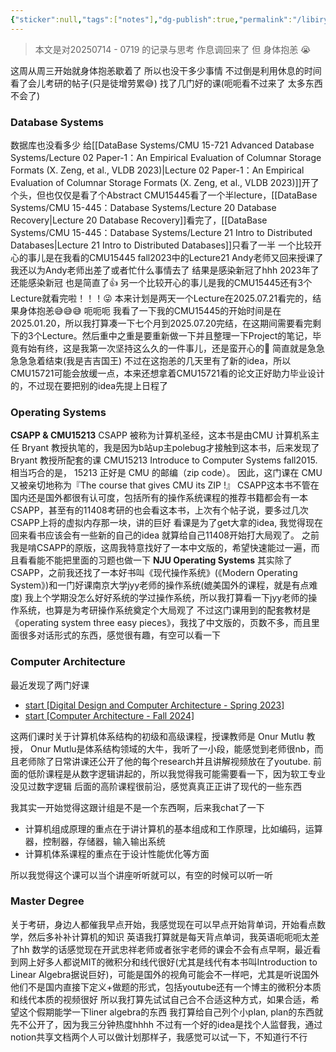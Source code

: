 ```yaml
---
{"sticker":null,"tags":["notes"],"dg-publish":true,"permalink":"/libiry/passages/周记02：暑假的第三周 调作息与抱恙的一周/","dgPassFrontmatter":true,"noteIcon":"","created":"2025-07-19T18:42:42.858+08:00","updated":"2025-07-19T19:37:19.157+08:00"}
---
```


> 本文是对20250714 - 0719 的记录与思考
> 作息调回来了 但 身体抱恙 😭

这周从周三开始就身体抱恙歇着了 所以也没干多少事情 不过倒是利用休息的时间看了会儿考研的帖子(只是徒增劳累😅) 找了几门好的课(呃呃看不过来了 太多东西不会了)

### Database Systems
数据库也没看多少
给[[DataBase Systems/CMU 15-721 Advanced Database Systems/Lecture 02 Paper-1：An Empirical Evaluation of Columnar Storage Formats (X. Zeng, et al., VLDB 2023)\|Lecture 02 Paper-1：An Empirical Evaluation of Columnar Storage Formats (X. Zeng, et al., VLDB 2023)]]开了个头，但也仅仅是看了个Abstract
CMU15445看了一个半lecture，[[DataBase Systems/CMU 15-445：Database Systems/Lecture 20 Database Recovery\|Lecture 20 Database Recovery]]看完了，[[DataBase Systems/CMU 15-445：Database Systems/Lecture 21 Intro to Distributed Databases\|Lecture 21 Intro to Distributed Databases]]只看了一半
一个比较开心的事儿是在我看的CMU15445 fall2023中的Lecture21 Andy老师又回来授课了 我还以为Andy老师出差了或者忙什么事情去了 结果是感染新冠了hhh 2023年了还能感染新冠 也是简直了👍
另一个比较开心的事儿是我的CMU15445还有3个Lecture就看完啦！！！😜 本来计划是两天一个Lecture在2025.07.21看完的，结果身体抱恙😅😅😅 呃呃呃
我看了一下我的CMU15445的开始时间是在2025.01.20，所以我打算凑一下七个月到2025.07.20完结，在这期间需要看完剩下的3个Lecture。然后重中之重是要重新做一下并且整理一下Project的笔记，毕竟有始有终，这是我第一次坚持这么久的一件事儿，还是蛮开心的🤩 简直就是急急急急急着结束(我是吉吉国王)
不过在这抱恙的几天里有了新的idea，所以CMU15721可能会放缓一点，本来还想拿着CMU15721看的论文正好助力毕业设计的，不过现在要把别的idea先提上日程了

### Operating Systems
**CSAPP & CMU15213**
CSAPP 被称为计算机圣经，这本书是由CMU 计算机系主任 Bryant 教授执笔的，我是因为b站up主polebug才接触到这本书，后来发现了Bryant 教授所配套的课 CMU15213 Introduce to Computer Systems fall2015. 相当巧合的是， 15213 正好是 CMU 的邮编（zip code）。 因此，这门课在 CMU 又被亲切地称为『The course that gives CMU its ZIP !』
CSAPP这本书不管在国内还是国外都很有认可度，包括所有的操作系统课程的推荐书籍都会有一本CSAPP，甚至有的11408考研的也会看这本书，上次有个帖子说，要多过几次CSAPP上将的虚拟内存那一块，讲的巨好
看课是为了get大拿的idea, 我觉得现在回来看书应该会有一些新的自己的idea 就算给自己11408开始打大局观了。
之前我是啃CSAPP的原版，这周我特意找好了一本中文版的，希望快速能过一遍，而且看看能不能把里面的习题也做一下
**NJU Operating Systems**
其实除了CSAPP，之前我还找了一本好书叫《现代操作系统》(《Modern Operating System》)和一门好课南京大学jyy老师的操作系统(媲美国外的课程，就是有点难度)
我上个学期没怎么好好系统的学过操作系统，所以我打算看一下jyy老师的操作系统，也算是为考研操作系统奠定个大局观了
不过这门课用到的配套教材是《operating system three easy pieces》，我找了中文版的，页数不多，而且里面很多对话形式的东西，感觉很有趣，有空可以看一下

### Computer Architecture
最近发现了两门好课
- [start [Digital Design and Computer Architecture - Spring 2023]](https://safari.ethz.ch/digitaltechnik/spring2023/doku.php?id=start)
- [start [Computer Architecture - Fall 2024]](https://safari.ethz.ch/architecture/fall2024/doku.php?id=start)

这两们课时关于计算机体系结构的初级和高级课程，授课教师是 Onur Mutlu 教授， Onur Mutlu是体系结构领域的大牛，我听了一小段，能感觉到老师很nb，而且老师除了日常讲课还公开了他的每个research并且讲解视频放在了youtube.
前面的低阶课程是从数字逻辑讲起的，所以我觉得我可能需要看一下，因为软工专业没见过数字逻辑
后面的高阶课程很前沿，感觉真真正正讲了现代的一些东西

我其实一开始觉得这跟计组是不是一个东西啊，后来我chat了一下
- 计算机组成原理的重点在于讲计算机的基本组成和工作原理，比如编码，运算器，控制器，存储器，输入输出系统
- 计算机体系课程的重点在于设计性能优化等方面

所以我觉得这个课可以当个讲座听听就可以，有空的时候可以听一听


### Master Degree
关于考研，身边人都催我早点开始，我感觉现在可以早点开始背单词，开始看点数学，然后多补补计算机的知识
英语我打算就是每天背点单词，我英语呃呃呃太差了hh
数学的话感觉现在开武忠祥老师或者张宇老师的课会不会有点早啊，最近看到网上好多人都说MIT的微积分和线代很好(尤其是线代有本书叫Introduction to Linear Algebra据说巨好)，可能是国外的视角可能会不一样吧，尤其是听说国外他们不是国内直接下定义+做题的形式，包括youtube还有一个博主的微积分本质和线代本质的视频很好
所以我打算先试试自己合不合适这种方式，如果合适，希望这个假期能学一下liner algebra的东西
我打算给自己列个小plan, plan的东西就先不公开了，因为我三分钟热度hhhh
不过有一个好的idea是找个人监督我，通过notion共享文档两个人可以做计划那样子，我感觉可以试一下，不知道行不行
